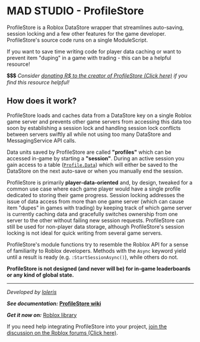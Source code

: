 # MAD STUDIO - ProfileStore

ProfileStore is a Roblox DataStore wrapper that streamlines auto-saving, session locking and a few other features for the game developer. ProfileStore's source code runs on a single ModuleScript.

If you want to save time writing code for player data caching or want to prevent item "duping" in a game with trading - this can be a helpful resource!

💲💲💲 *Consider [donating R$ to the creator of ProfileStore (Click here)](https://www.roblox.com/games/103946622805308/MAD-STUDIO-Open-Source-Donations) if you find this resource helpful!*

## How does it work?

ProfileStore loads and caches data from a DataStore key on a single Roblox game server and prevents other game servers from accessing this data too soon by establishing a session lock and handling session lock conflicts between servers swiftly all while not using too many DataStore and MessagingService API calls.

Data units saved by ProfileStore are called **"profiles"** which can be accessed in-game by starting a **"session"**. During an active session you gain access to a table ([`Profile.Data`](/ProfileStore/api/#data)) which will either be saved to the DataStore on the next auto-save or when you manually end the session.

ProfileStore is primarily **player-data-oriented** and, by design, tweaked for a common use case where each game player would have a single profile dedicated to storing their game progress. Session locking addresses the issue of data access from more than one game server (which can cause item "dupes" in games with trading) by keeping track of which game server is currently caching data and gracefully switches ownership from one server to the other without failing new session requests. ProfileStore can still be used for non-player data storage, although ProfileStore's session locking is not ideal for quick writing from several game servers.

ProfileStore's module functions try to resemble the Roblox API for a sense of familiarity to Roblox developers. Methods with the `Async` keyword yield until a result is ready (e.g. `:StartSessionAsync()`), while others do not.

**ProfileStore is not designed (and never will be) for in-game leaderboards or any kind of global state.**

---

*Developed by [loleris](https://x.com/lolerismad)*

***See documentation:***
**[ProfileStore wiki](https://madstudioroblox.github.io/ProfileStore/)**

***Get it now on:***
[Roblox library](https://create.roblox.com/store/asset/109379033046155/ProfileStore)

If you need help integrating ProfileStore into your project, [join the discussion on the Roblox forums (Click here)](https://devforum.roblox.com/t/profilestore/3190543).
